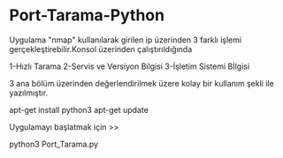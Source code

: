# Port-Tarama-Python
Uygulama "nmap" kullanılarak girilen ip üzerinden 3 farklı işlemi gerçekleştirebilir.Konsol üzerinden çalıştırıldığında 


1-Hızlı Tarama
2-Servis ve Versiyon Bilgisi
3-İşletim Sistemi Bİlgisi

3 ana bölüm üzerinden değerlendirilmek üzere kolay bir kullanım şekli ile yazılmıştır.

apt-get install python3
apt-get update

Uygulamayı başlatmak için >>

python3 Port_Tarama.py
